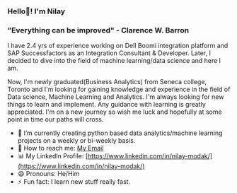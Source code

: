 ### Hello👋! I'm Nilay

### "Everything can be improved" - Clarence W. Barron

I have 2.4 yrs of experience working on Dell Boomi integration platform and SAP Successfactors as an Integration Consultant & Developer. Later, I decided to dive into the field of machine learning/data science and here I am.

Now, I'm newly graduated(Business Analytics) from Seneca college, Toronto and I'm looking for gaining knowledge and experience in the field of Data science, Machine Learning and Analytics. I'm always looking for new things to learn and implement. Any guidance with learning is greatly appreciated. I'm on a new journey so wish me luck and hopefully at some point in time our paths will cross.

- 🔭 I’m currently creating python based data analytics/machine learning projects on a weekly or bi-weekly basis.
- 📧 How to reach me: [My Email](nilaymodak1998@gmail.com)
- 📊 My LinkedIn Profile: [https://www.linkedin.com/in/nilay-modak/](https://www.linkedin.com/in/nilay-modak/)
- 😄 Pronouns: He/Him
- ⚡ Fun fact: I learn new stuff really fast.
